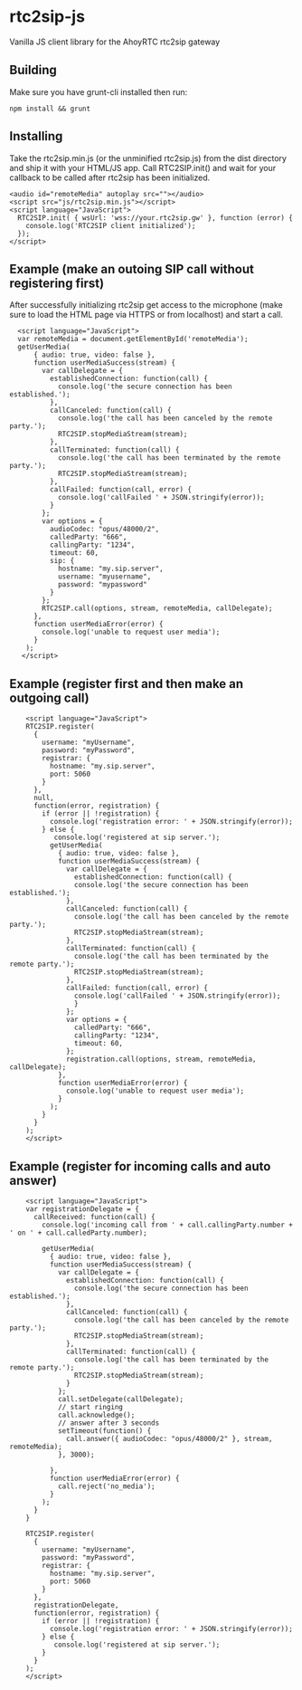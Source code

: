 # rtc2sip-js
Vanilla JS client library for the AhoyRTC rtc2sip gateway

## Building
Make sure you have grunt-cli installed then run:

    npm install && grunt

## Installing
Take the rtc2sip.min.js (or the unminified rtc2sip.js) from the dist directory and ship it with your HTML/JS app.
Call RTC2SIP.init() and wait for your callback to be called after rtc2sip has been initialized.

    <audio id="remoteMedia" autoplay src=""></audio>
    <script src="js/rtc2sip.min.js"></script>
    <script language="JavaScript">
      RTC2SIP.init( { wsUrl: 'wss://your.rtc2sip.gw' }, function (error) {
        console.log('RTC2SIP client initialized');
      });
    </script>

## Example (make an outoing SIP call without registering first)
After successfully initializing rtc2sip get access to the microphone (make sure to load the HTML page via HTTPS or from localhost) and start a call.

      <script language="JavaScript">
      var remoteMedia = document.getElementById('remoteMedia');
      getUserMedia(
          { audio: true, video: false },
          function userMediaSuccess(stream) {
            var callDelegate = {
              establishedConnection: function(call) {
                console.log('the secure connection has been established.');
              },
              callCanceled: function(call) {
                console.log('the call has been canceled by the remote party.');
                RTC2SIP.stopMediaStream(stream);
              },
              callTerminated: function(call) {
                console.log('the call has been terminated by the remote party.');
                RTC2SIP.stopMediaStream(stream);
              },
              callFailed: function(call, error) {
                console.log('callFailed ' + JSON.stringify(error));
              }
            };
            var options = {
              audioCodec: "opus/48000/2",
              calledParty: "666",
              callingParty: "1234",
              timeout: 60,
              sip: {
                hostname: "my.sip.server",
                username: "myusername",
                password: "mypassword"
              }
            };
            RTC2SIP.call(options, stream, remoteMedia, callDelegate);
          },
          function userMediaError(error) {
            console.log('unable to request user media');
          }
        );
       </script>

## Example (register first and then make an outgoing call)

        <script language="JavaScript">
        RTC2SIP.register(
          {
            username: "myUsername",
            password: "myPassword",
            registrar: {
              hostname: "my.sip.server",
              port: 5060
            }
          },
          null,
          function(error, registration) {
            if (error || !registration) {
              console.log('registration error: ' + JSON.stringify(error));
            } else {
               console.log('registered at sip server.');
              getUserMedia(
                { audio: true, video: false },
                function userMediaSuccess(stream) {
                  var callDelegate = {
                    establishedConnection: function(call) {
                    console.log('the secure connection has been established.');
                  },
                  callCanceled: function(call) {
                    console.log('the call has been canceled by the remote party.');
                    RTC2SIP.stopMediaStream(stream);
                  },
                  callTerminated: function(call) {
                    console.log('the call has been terminated by the remote party.');
                    RTC2SIP.stopMediaStream(stream);
                  },
                  callFailed: function(call, error) {
                    console.log('callFailed ' + JSON.stringify(error));
                    }
                  };
                  var options = {
                    calledParty: "666",
                    callingParty: "1234",
                    timeout: 60,
                  };
                  registration.call(options, stream, remoteMedia, callDelegate);
                },
                function userMediaError(error) {
                  console.log('unable to request user media');
                }
              );
            }
          }
        );
        </script>


## Example (register for incoming calls and auto answer)

        <script language="JavaScript">
        var registrationDelegate = {
          callReceived: function(call) {
            console.log('incoming call from ' + call.callingParty.number + ' on ' + call.calledParty.number);

            getUserMedia(
              { audio: true, video: false },
              function userMediaSuccess(stream) {
                var callDelegate = {
                  establishedConnection: function(call) {
                    console.log('the secure connection has been established.');
                  },
                  callCanceled: function(call) {
                    console.log('the call has been canceled by the remote party.');
                    RTC2SIP.stopMediaStream(stream);
                  },
                  callTerminated: function(call) {
                    console.log('the call has been terminated by the remote party.');
                    RTC2SIP.stopMediaStream(stream);
                  }
                };
                call.setDelegate(callDelegate);
                // start ringing
                call.acknowledge();
                // answer after 3 seconds
                setTimeout(function() {
                  call.answer({ audioCodec: "opus/48000/2" }, stream, remoteMedia);
                }, 3000);

              },
              function userMediaError(error) {
                call.reject('no_media');
              }
            );
          }
        }

        RTC2SIP.register(
          {
            username: "myUsername",
            password: "myPassword",
            registrar: {
              hostname: "my.sip.server",
              port: 5060
            }
          },
          registrationDelegate,
          function(error, registration) {
            if (error || !registration) {
              console.log('registration error: ' + JSON.stringify(error));
            } else {
               console.log('registered at sip server.');
            }
          }
        );
        </script>

